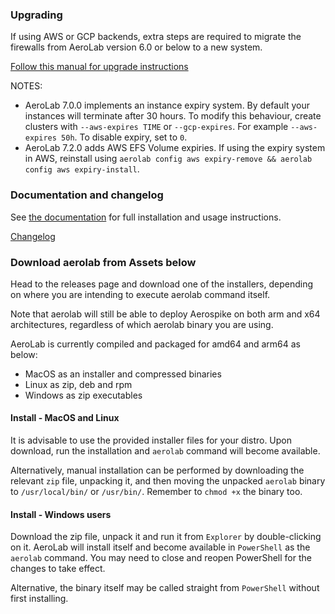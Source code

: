 ### Upgrading

If using AWS or GCP backends, extra steps are required to migrate the firewalls from AeroLab version 6.0 or below to a new system.

[Follow this manual for upgrade instructions](https://github.com/aerospike/aerolab/blob/master/docs/upgrade-to-610.md)

NOTES:
* AeroLab 7.0.0 implements an instance expiry system. By default your instances will terminate after 30 hours. To modify this behaviour, create clusters with `--aws-expires TIME` or `--gcp-expires`. For example `--aws-expires 50h`. To disable expiry, set to `0`.
* AeroLab 7.2.0 adds AWS EFS Volume expiries. If using the expiry system in AWS, reinstall using `aerolab config aws expiry-remove && aerolab config aws expiry-install`.

### Documentation and changelog
See [the documentation](https://github.com/aerospike/aerolab/blob/master/README.md) for full installation and usage instructions.

[Changelog](https://github.com/aerospike/aerolab/tree/master/CHANGELOG/)

### Download aerolab from Assets below

Head to the releases page and download one of the installers, depending on where you are intending to execute aerolab command itself.

Note that aerolab will still be able to deploy Aerospike on both arm and x64 architectures, regardless of which aerolab binary you are using.

AeroLab is currently compiled and packaged for amd64 and arm64 as below:
* MacOS as an installer and compressed binaries
* Linux as zip, deb and rpm
* Windows as zip executables

#### Install - MacOS and Linux

It is advisable to use the provided installer files for your distro. Upon download, run the installation and `aerolab` command will become available.

Alternatively, manual installation can be performed by downloading the relevant `zip` file, unpacking it, and then moving the unpacked `aerolab` binary to `/usr/local/bin/` or `/usr/bin/`. Remember to `chmod +x` the binary too.

#### Install - Windows users

Download the zip file, unpack it and run it from `Explorer` by double-clicking on it. AeroLab will install itself and become available in `PowerShell` as the `aerolab` command. You may need to close and reopen PowerShell for the changes to take effect.

Alternative, the binary itself may be called straight from `PowerShell` without first installing.
